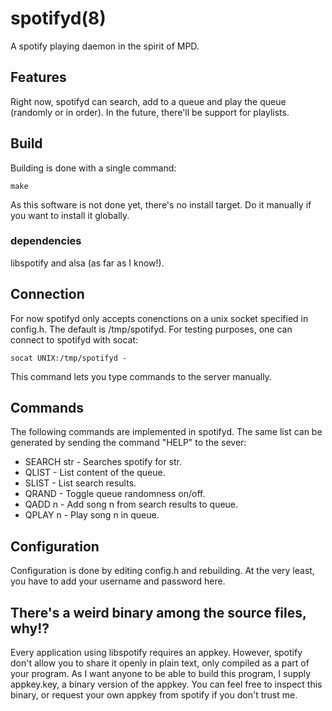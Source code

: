 # spotifyd(8)
A spotify playing daemon in the spirit of MPD.

## Features
Right now, spotifyd can search, add to a queue and play the queue
(randomly or in order). In the future, there'll be support for playlists.

## Build
Building is done with a single command:
```
make
```
As this software is not done yet, there's no install target. Do it
manually if you want to install it globally.
### dependencies
libspotify and alsa (as far as I know!).


## Connection
For now spotifyd only accepts conenctions on a unix socket
specified in config.h. The default is /tmp/spotifyd. For
testing purposes, one can connect to spotifyd with socat:
```
socat UNIX:/tmp/spotifyd -
```
This command lets you type commands to the server manually.

## Commands
The following commands are implemented in spotifyd. The same 
list can be generated by sending the command "HELP" to the sever:
* SEARCH str - Searches spotify for str.
* QLIST      - List content of the queue.
* SLIST      - List search results.
* QRAND      - Toggle queue randomness on/off.
* QADD n     - Add song n from search results to queue.
* QPLAY n    - Play song n in queue.

## Configuration
Configuration is done by editing config.h and rebuilding.
At the very least, you have to add your username and password here.

## There's a weird binary among the source files, why!?
Every application using libspotify requires an appkey.
However, spotify don't allow you to share it openly in plain text,
only compiled as a part of your program. As I want anyone to be 
able to build this program, I supply appkey.key, a binary version
of the appkey. You can feel free to inspect this binary, or request
your own appkey from spotify if you don't trust me.
